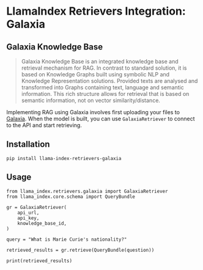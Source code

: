 # LlamaIndex Retrievers Integration: Galaxia

## Galaxia Knowledge Base

> Galaxia Knowledge Base is an integrated knowledge base and retrieval mechanism for RAG. In contrast to standard solution, it is based on Knowledge Graphs built using symbolic NLP and Knowledge Representation solutions. Provided texts are analysed and transformed into Graphs containing text, language and semantic information. This rich structure allows for retrieval that is based on semantic information, not on vector similarity/distance.

Implementing RAG using Galaxia involves first uploading your files to [Galaxia](). When the model is built, you can use `GalaxiaRetriever` to connect to the API and start retrieving.

## Installation

```
pip install llama-index-retrievers-galaxia
```

## Usage

```
from llama_index.retrievers.galaxia import GalaxiaRetriever
from llama_index.core.schema import QueryBundle

gr = GalaxiaRetriever(
    api_url,
    api_key,
    knowledge_base_id,
)

query = "What is Marie Curie's nationality?"

retrieved_results = gr.retrieve(QueryBundle(question))

print(retrieved_results)

```
